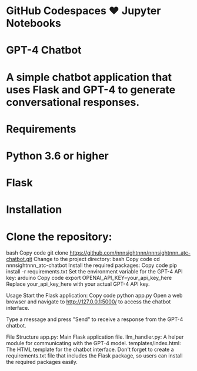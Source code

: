 # GitHub Codespaces ♥️ Jupyter Notebooks

# GPT-4 Chatbot
# A simple chatbot application that uses Flask and GPT-4 to generate conversational responses.


# Requirements
# Python 3.6 or higher
# Flask
# Installation
# Clone the repository:
bash
Copy code
git clone https://github.com/nnnsightnnn/nnnsightnnn_atc-chatbot.git
Change to the project directory:
bash
Copy code
cd nnnsightnnn_atc-chatbot
Install the required packages:
Copy code
pip install -r requirements.txt
Set the environment variable for the GPT-4 API key:
arduino
Copy code
export OPENAI_API_KEY=your_api_key_here
Replace your_api_key_here with your actual GPT-4 API key.

Usage
Start the Flask application:
Copy code
python app.py
Open a web browser and navigate to http://127.0.0.1:5000/ to access the chatbot interface.

Type a message and press "Send" to receive a response from the GPT-4 chatbot.

File Structure
app.py: Main Flask application file.
llm_handler.py: A helper module for communicating with the GPT-4 model.
templates/index.html: The HTML template for the chatbot interface.
Don't forget to create a requirements.txt file that includes the Flask package, so users can install the required packages easily.